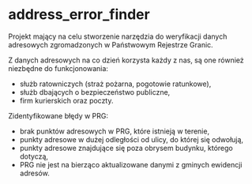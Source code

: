 # address_error_finder

Projekt mający na celu stworzenie narzędzia do weryfikacji danych adresowych zgromadzonych w Państwowym Rejestrze Granic.

Z danych adresowych na co dzień korzysta każdy z nas, są one również niezbędne do funkcjonowania:
* służb ratowniczych (straż pożarna, pogotowie ratunkowe),
* służb dbających o bezpieczeństwo publiczne,
* firm kurierskich oraz poczty.

Zidentyfikowane błędy w PRG:
* brak punktów adresowych w PRG, które istnieją w terenie,
* punkty adresowe w dużej odległości od ulicy, do której się odwołują,
* punkty adresowe znajdujące się poza obrysem budynku, którego dotyczą,
* PRG nie jest na bierząco aktualizowane danymi z gminych ewidencji adresów.
